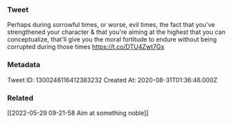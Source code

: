 ### Tweet
Perhaps during sorrowful times, or worse, evil times, the fact that you've strengthened your character &amp; that you're aiming at the highest that you can conceptualize, that'll give you the moral fortitude to endure without being corrupted during those times https://t.co/DTU4Zwt7Gs

### Metadata
Tweet ID: 1300246116412383232
Created At: 2020-08-31T01:36:46.000Z

### Related
[[2022-05-29 09-21-58 Aim at something noble]]


